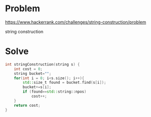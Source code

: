 # Problem
https://www.hackerrank.com/challenges/string-construction/problem

string construction

# Solve
```c++
int stringConstruction(string s) {
    int cost = 0;
    string bucket="";
    for(int i = 0; i<s.size(); i++){
        std::size_t found = bucket.find(s[i]);
        bucket+=s[i];
        if (found==std::string::npos)
            cost++;
    }
    return cost;
}
```
